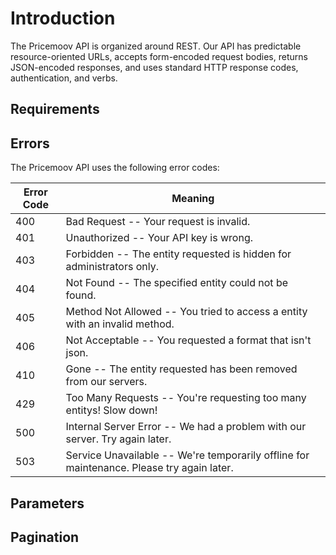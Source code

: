 # Introduction #

The Pricemoov API is organized around REST. Our API has predictable resource-oriented URLs, accepts form-encoded request bodies, returns JSON-encoded responses, and uses standard HTTP response codes, authentication, and verbs. 

## Requirements ##

## Errors ##

The Pricemoov API uses the following error codes:


Error Code | Meaning
---------- | -------
400 | Bad Request -- Your request is invalid.
401 | Unauthorized -- Your API key is wrong.
403 | Forbidden -- The entity requested is hidden for administrators only.
404 | Not Found -- The specified entity could not be found.
405 | Method Not Allowed -- You tried to access a entity with an invalid method.
406 | Not Acceptable -- You requested a format that isn't json.
410 | Gone -- The entity requested has been removed from our servers.
429 | Too Many Requests -- You're requesting too many entitys! Slow down!
500 | Internal Server Error -- We had a problem with our server. Try again later.
503 | Service Unavailable -- We're temporarily offline for maintenance. Please try again later.

## Parameters ##

## Pagination ##
